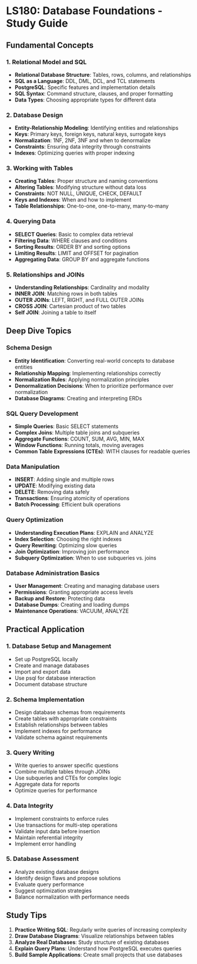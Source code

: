 # LS180: Database Foundations - Study Guide

## Fundamental Concepts

### 1. Relational Model and SQL
- **Relational Database Structure**: Tables, rows, columns, and relationships
- **SQL as a Language**: DDL, DML, DCL, and TCL statements
- **PostgreSQL**: Specific features and implementation details
- **SQL Syntax**: Command structure, clauses, and proper formatting
- **Data Types**: Choosing appropriate types for different data

### 2. Database Design
- **Entity-Relationship Modeling**: Identifying entities and relationships
- **Keys**: Primary keys, foreign keys, natural keys, surrogate keys
- **Normalization**: 1NF, 2NF, 3NF and when to denormalize
- **Constraints**: Ensuring data integrity through constraints
- **Indexes**: Optimizing queries with proper indexing

### 3. Working with Tables
- **Creating Tables**: Proper structure and naming conventions
- **Altering Tables**: Modifying structure without data loss
- **Constraints**: NOT NULL, UNIQUE, CHECK, DEFAULT
- **Keys and Indexes**: When and how to implement
- **Table Relationships**: One-to-one, one-to-many, many-to-many

### 4. Querying Data
- **SELECT Queries**: Basic to complex data retrieval
- **Filtering Data**: WHERE clauses and conditions
- **Sorting Results**: ORDER BY and sorting options
- **Limiting Results**: LIMIT and OFFSET for pagination
- **Aggregating Data**: GROUP BY and aggregate functions

### 5. Relationships and JOINs
- **Understanding Relationships**: Cardinality and modality
- **INNER JOIN**: Matching rows in both tables
- **OUTER JOINs**: LEFT, RIGHT, and FULL OUTER JOINs
- **CROSS JOIN**: Cartesian product of two tables
- **Self JOIN**: Joining a table to itself

## Deep Dive Topics

### Schema Design
- **Entity Identification**: Converting real-world concepts to database entities
- **Relationship Mapping**: Implementing relationships correctly
- **Normalization Rules**: Applying normalization principles
- **Denormalization Decisions**: When to prioritize performance over normalization
- **Database Diagrams**: Creating and interpreting ERDs

### SQL Query Development
- **Simple Queries**: Basic SELECT statements
- **Complex Joins**: Multiple table joins and subqueries
- **Aggregate Functions**: COUNT, SUM, AVG, MIN, MAX
- **Window Functions**: Running totals, moving averages
- **Common Table Expressions (CTEs)**: WITH clauses for readable queries

### Data Manipulation
- **INSERT**: Adding single and multiple rows
- **UPDATE**: Modifying existing data
- **DELETE**: Removing data safely
- **Transactions**: Ensuring atomicity of operations
- **Batch Processing**: Efficient bulk operations

### Query Optimization
- **Understanding Execution Plans**: EXPLAIN and ANALYZE
- **Index Selection**: Choosing the right indexes
- **Query Rewriting**: Optimizing slow queries
- **Join Optimization**: Improving join performance
- **Subquery Optimization**: When to use subqueries vs. joins

### Database Administration Basics
- **User Management**: Creating and managing database users
- **Permissions**: Granting appropriate access levels
- **Backup and Restore**: Protecting data
- **Database Dumps**: Creating and loading dumps
- **Maintenance Operations**: VACUUM, ANALYZE

## Practical Application

### 1. Database Setup and Management
- Set up PostgreSQL locally
- Create and manage databases
- Import and export data
- Use psql for database interaction
- Document database structure

### 2. Schema Implementation
- Design database schemas from requirements
- Create tables with appropriate constraints
- Establish relationships between tables
- Implement indexes for performance
- Validate schema against requirements

### 3. Query Writing
- Write queries to answer specific questions
- Combine multiple tables through JOINs
- Use subqueries and CTEs for complex logic
- Aggregate data for reports
- Optimize queries for performance

### 4. Data Integrity
- Implement constraints to enforce rules
- Use transactions for multi-step operations
- Validate input data before insertion
- Maintain referential integrity
- Implement error handling

### 5. Database Assessment
- Analyze existing database designs
- Identify design flaws and propose solutions
- Evaluate query performance
- Suggest optimization strategies
- Balance normalization with performance needs

## Study Tips

1. **Practice Writing SQL**: Regularly write queries of increasing complexity
2. **Draw Database Diagrams**: Visualize relationships between tables
3. **Analyze Real Databases**: Study structure of existing databases
4. **Explain Query Plans**: Understand how PostgreSQL executes queries
5. **Build Sample Applications**: Create small projects that use databases
